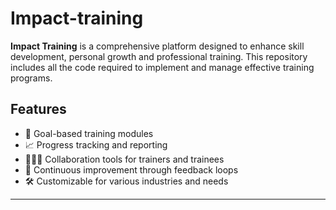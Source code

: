 # Impact-training
**Impact Training** is a comprehensive platform designed to enhance skill development, personal growth and professional training. This repository includes all the code required to implement and manage effective training programs.
## Features

- 🎯 Goal-based training modules
- 📈 Progress tracking and reporting
- 🧑‍🤝‍🧑 Collaboration tools for trainers and trainees
- 🔄 Continuous improvement through feedback loops
- 🛠️ Customizable for various industries and needs

---


